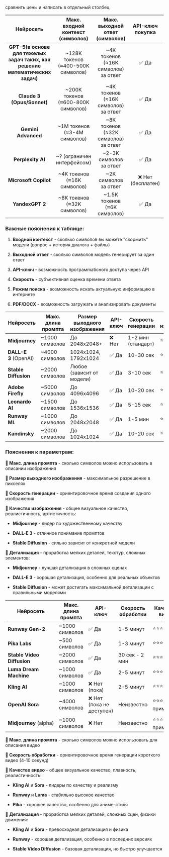 сравнить цены и написать в отдельный столбец

|                                   Нейросеть                                   | Макс. входной контекст (символов)  |   Макс. выходной ответ (символов)    | API-ключ покупка  | Средняя скорость  |   Режим поиска    | Поддержка PDF/DOCX |        цена за вход иииииииииииииииииииии выходAPI-key        |
| :---------------------------------------------------------------------------: | :--------------------------------: | :----------------------------------: | :---------------: | :---------------: | :---------------: | :----------------: | :-----------------------------------------------------------: |
| **GPT-5(в основе для тяжелых задач таких, как решение математических задач)** | ~128K токенов (≈400-500K символов) | ~4K токенов (≈16K символов) за ответ |       ✅ Да        |      Средняя      |  ✅ (через Bing)   |        ✅ Да        | вход: 1.25$ &#47;1m токенов<br><br>выход: 10$ &#47;1m токенов |
|                          **Claude 3 (Opus/Sonnet)**                           | ~200K токенов (≈600-800K символов) | ~4K токенов (≈16K символов) за ответ |       ✅ Да        | Средняя-медленная |       ❌ Нет       |        ✅ Да        |  пока не получается посмотреть из за проблем между странами   |
|                              **Gemini Advanced**                              |    ~1M токенов (≈3-4M символов)    | ~8K токенов (≈32K символов) за ответ |       ✅ Да        |      Быстрая      |       ✅ Да        |        ✅ Да        |   надо разобраться про какой кредит говорят при регистрации   |
|                               **Perplexity AI**                               |     ~? (ограничен интерфейсом)     |       ~2-3K символов за ответ        |       ✅ Да        |   Очень быстрая   | ✅ (основа модели) |       ❌ Нет        |                                                               |
|                             **Microsoft Copilot**                             |    ~4K токенов (≈16K символов)     |        ~2K символов за ответ         | ❌ Нет (бесплатен) |      Быстрая      |       ✅ Да        |       ❌ Нет        |                                                               |
|                                **YandexGPT 2**                                |    ~8K токенов (≈32K символов)     |     ~1.5K токенов (≈6K символов)     |       ✅ Да        |      Быстрая      |       ✅ Да        |       ❌ Нет        |                                                               |


### Важные пояснения к таблице:

1. **Входной контекст** - сколько символов вы можете "скормить" модели (вопрос + история диалога + файлы)
    
2. **Выходной ответ** - сколько символов модель генерирует за один ответ
    
3. **API-ключ** - возможность програмmaticного доступа через API
    
4. **Скорость** - субъективная оценка времени ответа
    
5. **Режим поиска** - возможность искать актуальную информацию в интернете
    
6. **PDF/DOCX** - возможность загружать и анализировать документы






| Нейросеть             | Макс. длина промпта | Размер выходного изображения | API-ключ | Скорость генерации | Качество изображения | Детализация |
| --------------------- | ------------------- | ---------------------------- | -------- | ------------------ | -------------------- | ----------- |
| **Midjourney**        | ~1000 символов      | До 2048x2048+                | ❌ Нет    | 1-2 мин (стандарт) | ⭐⭐⭐⭐⭐                | ⭐⭐⭐⭐⭐       |
| **DALL-E 3** (OpenAI) | ~4000 символов      | 1024x1024, 1792x1024         | ✅ Да     | 10-30 сек          | ⭐⭐⭐⭐                 | ⭐⭐⭐⭐        |
| **Stable Diffusion**  | ~2000 символов      | Любое (зависит от модели)    | ✅ Да     | 3-10 сек           | ⭐⭐⭐-⭐⭐⭐⭐⭐            | ⭐⭐⭐-⭐⭐⭐⭐⭐   |
| **Adobe Firefly**     | ~5000 символов      | До 4096x4096                 | ✅ Да     | 10-20 сек          | ⭐⭐⭐⭐                 | ⭐⭐⭐⭐        |
| **Leonardo AI**       | ~1500 символов      | До 1536x1536                 | ✅ Да     | 5-15 сек           | ⭐⭐⭐⭐                 | ⭐⭐⭐⭐        |
| **Runway ML**         | ~1000 символов      | До 2048x2048                 | ✅ Да     | 1-5 мин            | ⭐⭐⭐⭐                 | ⭐⭐⭐⭐        |
| **Kandinsky**         | ~2000 символов      | До 1024x1024                 | ✅ Да     | 10-20 сек          | ⭐⭐⭐                  | ⭐⭐⭐         |



### Пояснения к параметрам:

**🔹 Макс. длина промпта** - сколько символов можно использовать в описании изображения

**🔹 Размер выходного изображения** - максимальное разрешение в пикселях

**🔹 Скорость генерации** - ориентировочное время создания одного изображения

**🔹 Качество изображения** - общее визуальное качество, реалистичность, артистичность:

- **Midjourney** - лидер по художественному качеству
    
- **DALL-E 3** - отличное понимание промптов
    
- **Stable Diffusion** - сильно зависит от конкретной модели
    

**🔹 Детализация** - проработка мелких деталей, текстур, сложных элементов:

- **Midjourney** - лучшая детализация в сложных сценах
    
- **DALL-E 3** - хорошая детализация, особенно для реальных объектов
    
- **Stable Diffusion** - может достигать максимальной детализации с правильными моделями






| Нейросеть                  | Макс. длина промпта | API-ключ                 | Скорость обработки | Качество видео      | Детализация         |
| -------------------------- | ------------------- | ------------------------ | ------------------ | ------------------- | ------------------- |
| **Runway Gen-2**           | ~1000 символов      | ✅ Да                     | 1-5 минут          | ⭐⭐⭐⭐                | ⭐⭐⭐⭐                |
| **Pika Labs**              | ~500 символов       | ✅ Да                     | 1-3 минут          | ⭐⭐⭐⭐                | ⭐⭐⭐                 |
| **Stable Video Diffusion** | ~2000 символов      | ✅ Да                     | 30 сек - 2 мин     | ⭐⭐⭐                 | ⭐⭐⭐                 |
| **Luma Dream Machine**     | ~1000 символов      | ✅ Да                     | 2-5 минут          | ⭐⭐⭐⭐                | ⭐⭐⭐⭐                |
| **Kling AI**               | ~1000 символов      | ❌ Нет (пока)             | 2-5 минут          | ⭐⭐⭐⭐⭐               | ⭐⭐⭐⭐⭐               |
| **OpenAI Sora**            | ~4000 символов      | ❌ Нет (пока не доступен) | Неизвестно         | ⭐⭐⭐⭐⭐ (по примерам) | ⭐⭐⭐⭐⭐ (по примерам) |
| **Midjourney** (alpha)     | ~1000 символов      | ❌ Нет                    | Неизвестно         | ⭐⭐⭐⭐ (по примерам)  | ⭐⭐⭐⭐ (по примерам)  |


**🔹 Макс. длина промпта** - сколько символов можно использовать для описания видео

**🔹 Скорость обработки** - ориентировочное время генерации короткого видео (4-10 секунд)

**🔹 Качество видео** - общее визуальное качество, плавность, реалистичность:

- **Kling AI** и **Sora** - лидеры по качеству и реализму
    
- **Runway** и **Luma** - стабильно высокое качество
    
- **Pika** - хорошее качество, особенно для аниме-стиля
    

**🔹 Детализация** - проработка мелких деталей, сложных сцен, физики движения:

- **Kling AI** и **Sora** - превосходная детализация и физика
    
- **Runway** - хорошая детализация, особенно в последних версиях
    
- **Stable Video Diffusion** - базовая детализация, но быстро улучшается